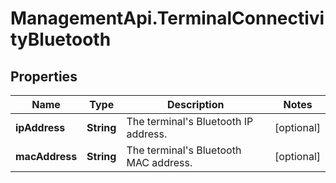 # ManagementApi.TerminalConnectivityBluetooth

## Properties

Name | Type | Description | Notes
------------ | ------------- | ------------- | -------------
**ipAddress** | **String** | The terminal&#39;s Bluetooth IP address. | [optional] 
**macAddress** | **String** | The terminal&#39;s Bluetooth MAC address. | [optional] 


